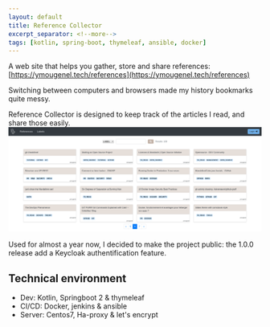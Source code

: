 ```yaml
---
layout: default
title: Reference Collector 
excerpt_separator: <!--more-->
tags: [kotlin, spring-boot, thymeleaf, ansible, docker]
---
```


A web site that helps you gather, store and share references: <br />
[https://ymougenel.tech/references](https://ymougenel.tech/references)
<!--more-->

Switching between computers and browsers made my history bookmarks quite messy. 

Reference Collector is designed to keep track of the articles I read, and share those easily.
![screenshot](../assets/reference_collector.png)

Used for almost a year now, I decided to make the project public: the 1.0.0 release add a Keycloak authentification feature.

## Technical environment
* Dev: Kotlin, Springboot 2 & thymeleaf
* CI/CD: Docker, jenkins & ansible
* Server: Centos7, Ha-proxy & let's encrypt
